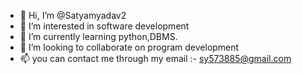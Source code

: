 - 👋 Hi, I’m @Satyamyadav2
- 👀 I’m interested in software development
- 🌱 I’m currently learning python,DBMS.
- 💞️ I’m looking to collaborate on program development
- 📫 you can contact me through my email :- sy573885@gmail.com


